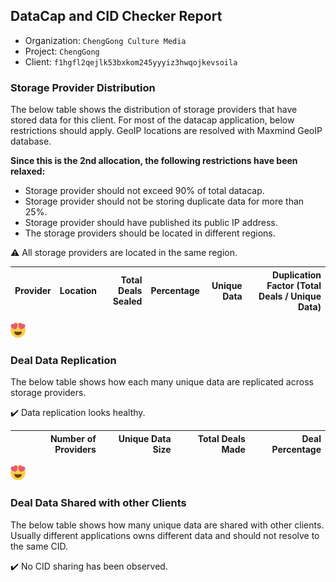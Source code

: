 ## DataCap and CID Checker Report
 - Organization: `ChengGong Culture Media`
 - Project: `ChengGong`
 - Client: `f1hgfl2qejlk53bxkom245yyyiz3hwqojkevsoila`
### Storage Provider Distribution
The below table shows the distribution of storage providers that have stored data for this client.
For most of the datacap application, below restrictions should apply. GeoIP locations are resolved with Maxmind GeoIP database.

**Since this is the 2nd allocation, the following restrictions have been relaxed:**
 - Storage provider should not exceed 90% of total datacap.
 - Storage provider should not be storing duplicate data for more than 25%.
 - Storage provider should have published its public IP address.
 - The storage providers should be located in different regions.

⚠️ All storage providers are located in the same region.

| Provider | Location | Total Deals Sealed | Percentage | Unique Data | Duplication Factor (Total Deals / Unique Data) |
| :------- | -------: | -----------------: | ---------: | ----------: | ---------------------------------------------: |

![Provider Distribution](https://raw.githubusercontent.com/data-preservation-programs/filplus-checker-assets/main/filecoin-project/filecoin-plus-large-datasets/issues/802/1670677458979.png)
### Deal Data Replication
The below table shows how each many unique data are replicated across storage providers.

✔️ Data replication looks healthy.

| Number of Providers | Unique Data Size | Total Deals Made | Deal Percentage |
| ------------------: | ---------------: | ---------------: | --------------: |

![Replication Distribution](https://raw.githubusercontent.com/data-preservation-programs/filplus-checker-assets/main/filecoin-project/filecoin-plus-large-datasets/issues/802/1670677459376.png)
### Deal Data Shared with other Clients
The below table shows how many unique data are shared with other clients.
Usually different applications owns different data and should not resolve to the same CID.

✔️ No CID sharing has been observed.
